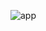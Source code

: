 
![app](https://user-images.githubusercontent.com/74598067/207910673-4de7da52-a29a-4d9e-9909-094dbafdc515.png)
